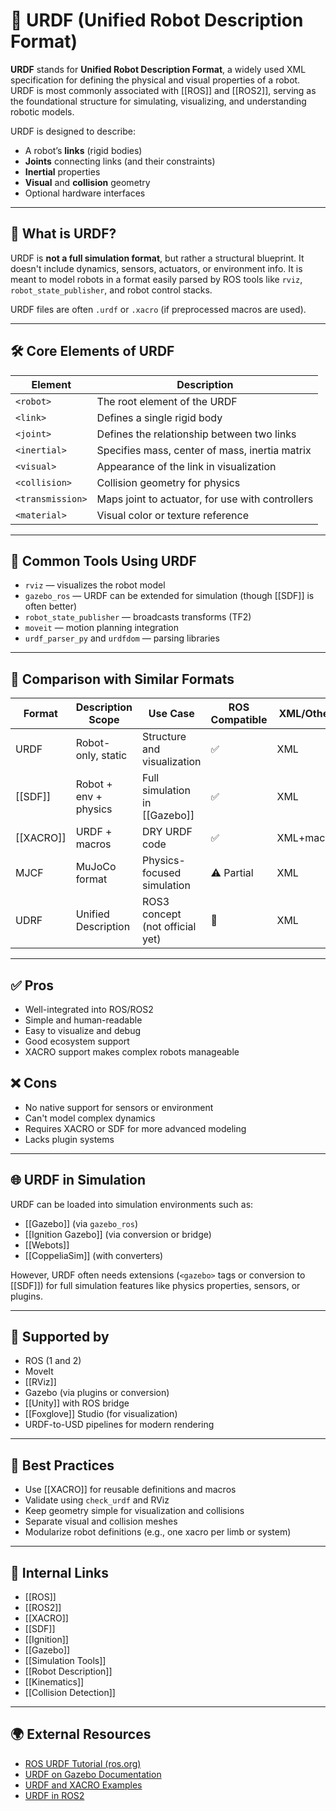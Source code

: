 # 🤖 URDF (Unified Robot Description Format)

**URDF** stands for **Unified Robot Description Format**, a widely used XML specification for defining the physical and visual properties of a robot. URDF is most commonly associated with [[ROS]] and [[ROS2]], serving as the foundational structure for simulating, visualizing, and understanding robotic models.

URDF is designed to describe:

- A robot’s **links** (rigid bodies)
- **Joints** connecting links (and their constraints)
- **Inertial** properties
- **Visual** and **collision** geometry
- Optional hardware interfaces

---

## 🧠 What is URDF?

URDF is **not a full simulation format**, but rather a structural blueprint. It doesn't include dynamics, sensors, actuators, or environment info. It is meant to model robots in a format easily parsed by ROS tools like `rviz`, `robot_state_publisher`, and robot control stacks.

URDF files are often `.urdf` or `.xacro` (if preprocessed macros are used).

---

## 🛠️ Core Elements of URDF

| Element        | Description |
|----------------|-------------|
| `<robot>`      | The root element of the URDF |
| `<link>`       | Defines a single rigid body |
| `<joint>`      | Defines the relationship between two links |
| `<inertial>`   | Specifies mass, center of mass, inertia matrix |
| `<visual>`     | Appearance of the link in visualization |
| `<collision>`  | Collision geometry for physics |
| `<transmission>` | Maps joint to actuator, for use with controllers |
| `<material>`   | Visual color or texture reference |

---

## 🧩 Common Tools Using URDF

- `rviz` — visualizes the robot model
- `gazebo_ros` — URDF can be extended for simulation (though [[SDF]] is often better)
- `robot_state_publisher` — broadcasts transforms (TF2)
- `moveit` — motion planning integration
- `urdf_parser_py` and `urdfdom` — parsing libraries

---

## 🔀 Comparison with Similar Formats

| Format   | Description Scope     | Use Case                          | ROS Compatible | XML/Other |
|----------|------------------------|------------------------------------|----------------|------------|
| URDF     | Robot-only, static     | Structure and visualization        | ✅              | XML        |
| [[SDF]]  | Robot + env + physics  | Full simulation in [[Gazebo]]      | ✅              | XML        |
| [[XACRO]]| URDF + macros          | DRY URDF code                      | ✅              | XML+macro  |
| MJCF     | MuJoCo format          | Physics-focused simulation         | ⚠️ Partial      | XML        |
| UDRF     | Unified Description    | ROS3 concept (not official yet)    | 🚧              | XML        |

---

## ✅ Pros

- Well-integrated into ROS/ROS2
- Simple and human-readable
- Easy to visualize and debug
- Good ecosystem support
- XACRO support makes complex robots manageable

## ❌ Cons

- No native support for sensors or environment
- Can't model complex dynamics
- Requires XACRO or SDF for more advanced modeling
- Lacks plugin systems

---

## 🌐 URDF in Simulation

URDF can be loaded into simulation environments such as:

- [[Gazebo]] (via `gazebo_ros`)
- [[Ignition Gazebo]] (via conversion or bridge)
- [[Webots]]
- [[CoppeliaSim]] (with converters)

However, URDF often needs extensions (`<gazebo>` tags or conversion to [[SDF]]) for full simulation features like physics properties, sensors, or plugins.

---

## 🧩 Supported by

- ROS (1 and 2)
- MoveIt
- [[RViz]]
- Gazebo (via plugins or conversion)
- [[Unity]] with ROS bridge
- [[Foxglove]] Studio (for visualization)
- URDF-to-USD pipelines for modern rendering

---

## 📌 Best Practices

- Use [[XACRO]] for reusable definitions and macros
- Validate using `check_urdf` and RViz
- Keep geometry simple for visualization and collisions
- Separate visual and collision meshes
- Modularize robot definitions (e.g., one xacro per limb or system)

---

## 🔗 Internal Links

- [[ROS]]
- [[ROS2]]
- [[XACRO]]
- [[SDF]]
- [[Ignition]]
- [[Gazebo]]
- [[Simulation Tools]]
- [[Robot Description]]
- [[Kinematics]]
- [[Collision Detection]]

---

## 🌍 External Resources

- [ROS URDF Tutorial (ros.org)](http://wiki.ros.org/urdf/Tutorials)
- [URDF on Gazebo Documentation](https://gazebosim.org/tutorials?tut=ros_urdf)
- [URDF and XACRO Examples](https://github.com/ros/urdf_tutorial)
- [URDF in ROS2](https://docs.ros.org/en/foxy/Tutorials/URDF/Using-URDF-In-Robot-State-Publisher.html)
